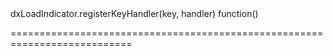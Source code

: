 <!--id-->dxLoadIndicator.registerKeyHandler(key, handler)<!--/id-->
<!--merge--><!--/merge-->
<!--hidden--><!--/hidden-->
<!--type-->function()<!--/type-->
===========================================================================
